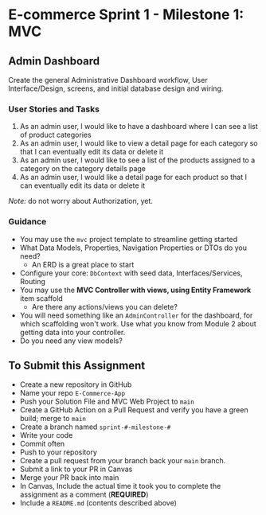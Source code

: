# E-commerce Sprint 1 - Milestone 1:  MVC

## Admin Dashboard

Create the general Administrative Dashboard workflow, User Interface/Design, screens, and initial database design and wiring.

### User Stories and Tasks

1. As an admin user, I would like to have a dashboard where I can see a list of product categories
1. As an admin user, I would like to view a detail page for each category so that I can eventually edit its data or delete it
1. As an admin user, I would like to see a list of the products assigned to a category on the category details page
1. As an admin user, I would like a detail page for each product so that I can eventually edit its data or delete it

*Note:* do not worry about Authorization, yet.

### Guidance

- You may use the `mvc` project template to streamline getting started
- What Data Models, Properties, Navigation Properties or DTOs do you need?
  - An ERD is a great place to start
- Configure your core:  `DbContext` with seed data, Interfaces/Services, Routing
- You may use the **MVC Controller with views, using Entity Framework** item scaffold
  - Are there any actions/views you can delete?
- You will need something like an `AdminController` for the dashboard, for which scaffolding won't work. Use what you know from Module 2 about getting data into your controller.
- Do you need any view models?

## To Submit this Assignment

- Create a new repository in GitHub
- Name your repo `E-Commerce-App`
- Push your Solution File and MVC Web Project to `main`
- Create a GitHub Action on a Pull Request and verify you have a green build; merge to `main`
- Create a branch named `sprint-#-milestone-#`
- Write your code
- Commit often
- Push to your repository
- Create a pull request from your branch back your `main` branch.
- Submit a link to your PR in Canvas
- Merge your PR back into main
- In Canvas, Include the actual time it took you to complete the assignment as a comment (**REQUIRED**)
- Include a `README.md` (contents described above)
